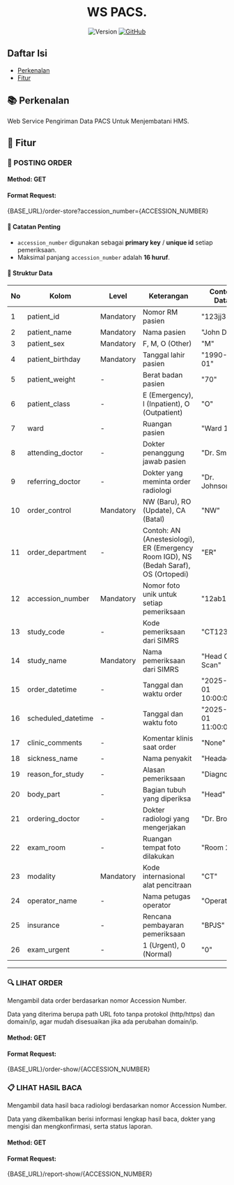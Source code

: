<div align="center">

<h1 align="center">
 WS PACS.
</h1>

![Version](https://img.shields.io/badge/version-1.0.1-brightgreen?style=for-the-badge)
[![GitHub](https://img.shields.io/badge/GitHub-Repo-6f42c1?style=for-the-badge)](https://github.com/ski-abiyosoft/pacs)

</div>

## Daftar Isi

- [Perkenalan](#-perkenalan)
- [Fitur](#-fitur)

## 📚 Perkenalan

Web Service Pengiriman Data PACS Untuk Menjembatani HMS.

## 🌟 Fitur

### 📑 POSTING ORDER

#### Method: GET

#### Format Request:

{BASE_URL}/order-store?accession_number={ACCESSION_NUMBER}

#### 🔑 Catatan Penting
- `accession_number` digunakan sebagai **primary key** / **unique id** setiap pemeriksaan.
- Maksimal panjang `accession_number` adalah **16 huruf**.

#### 📌 Struktur Data

| No | Kolom               | Level      | Keterangan                                                                 | Contoh Data  |
|----|---------------------|------------|----------------------------------------------------------------------------|--------------|
| 1  | patient_id          | Mandatory  | Nomor RM pasien                                                            | "123jj3"     |
| 2  | patient_name        | Mandatory  | Nama pasien                                                                | "John Doe"   |
| 3  | patient_sex         | Mandatory  | F, M, O (Other)                                                            | "M"          |
| 4  | patient_birthday    | Mandatory  | Tanggal lahir pasien                                                       | "1990-01-01" |
| 5  | patient_weight      | -          | Berat badan pasien                                                         | "70"         |
| 6  | patient_class       | -          | E (Emergency), I (Inpatient), O (Outpatient)                               | "O"          |
| 7  | ward                | -          | Ruangan pasien                                                             | "Ward 101"   |
| 8  | attending_doctor    | -          | Dokter penanggung jawab pasien                                             | "Dr. Smith"  |
| 9  | referring_doctor    | -          | Dokter yang meminta order radiologi                                        | "Dr. Johnson" |
| 10 | order_control       | Mandatory  | NW (Baru), RO (Update), CA (Batal)                                         | "NW"         |
| 11 | order_department    | -          | Contoh: AN (Anestesiologi), ER (Emergency Room IGD), NS (Bedah Saraf), OS (Ortopedi) | "ER"   |
| 12 | accession_number    | Mandatory  | Nomor foto unik untuk setiap pemeriksaan                                   | "12ab1"      |
| 13 | study_code          | -          | Kode pemeriksaan dari SIMRS                                                | "CT123"      |
| 14 | study_name          | Mandatory  | Nama pemeriksaan dari SIMRS                                                | "Head CT Scan"   |
| 15 | order_datetime      | -          | Tanggal dan waktu order                                                    | "2025-01-01 10:00:00" |
| 16 | scheduled_datetime  | -          | Tanggal dan waktu foto                                                     | "2025-01-01 11:00:00" |
| 17 | clinic_comments     | -          | Komentar klinis saat order                                                 | "None"       |
| 18 | sickness_name       | -          | Nama penyakit                                                              | "Headache"   |
| 19 | reason_for_study    | -          | Alasan pemeriksaan                                                         | "Diagnostic" |
| 20 | body_part           | -          | Bagian tubuh yang diperiksa                                                | "Head"       |
| 21 | ordering_doctor     | -          | Dokter radiologi yang mengerjakan                                          | "Dr. Brown"  |
| 22 | exam_room           | -          | Ruangan tempat foto dilakukan                                              | "Room 201"   |
| 23 | modality            | Mandatory  | Kode internasional alat pencitraan                                         | "CT"         |
| 24 | operator_name       | -          | Nama petugas operator                                                      | "Operator1"  |
| 25 | insurance           | -          | Rencana pembayaran pemeriksaan                                             | "BPJS"       |
| 26 | exam_urgent         | -          | 1 (Urgent), 0 (Normal)                                                     | "0"          |

---

### 🔍 LIHAT ORDER

Mengambil data order berdasarkan nomor Accession Number.

Data yang diterima berupa path URL foto tanpa protokol (http/https) dan domain/ip, agar mudah disesuaikan jika ada perubahan domain/ip.

#### Method: GET

#### Format Request:

{BASE_URL}/order-show/{ACCESSION_NUMBER}

### 📋 LIHAT HASIL BACA

Mengambil data hasil baca radiologi berdasarkan nomor Accession Number.

Data yang dikembalikan berisi informasi lengkap hasil baca, dokter yang mengisi dan mengkonfirmasi, serta status laporan.

#### Method: GET

#### Format Request:

{BASE_URL}/report-show/{ACCESSION_NUMBER}

